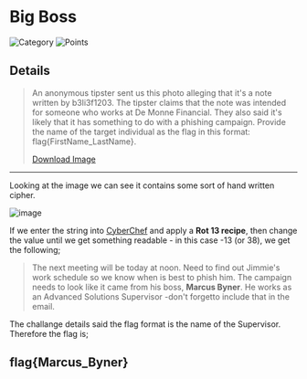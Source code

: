 # Big Boss
![Category](http://img.shields.io/badge/Category-Cryptography-orange?style=for-the-badge) ![Points](http://img.shields.io/badge/Points-10-brightgreen?style=for-the-badge)

## Details

>An anonymous tipster sent us this photo alleging that it's a note written by b3li3f1203. The tipster claims that the note was intended for someone who works at De Monne Financial. They also said it's likely that it has something to do with a phishing campaign. Provide the name of the target individual as the flag in this format: flag{FirstName_LastName}.
>
>[Download Image](https://tinyurl.com/4stj3n4t)
---

Looking at the image we can see it contains some sort of hand written cipher.

![image](https://user-images.githubusercontent.com/73170900/137735468-e0e9422e-417f-4917-aa48-32c8f7d3bbe2.png)

If we enter the string into [CyberChef](https://gchq.github.io/CyberChef/#recipe=ROT13(true,true,false,-14)&input=SHZzIGJzbGggYXNzaHdidSBrd3p6IHBzIGhjcm9tIG9oIGJjY2IuIEJzc3IgaGMgdHdiciBjaWgKWHdhYXdzJ2cga2NmeSBncXZzcml6cyBnYyBrcyB5YmNrIGt2c2Igd2cgcHNnaCBoYyBkdndndgp2d2EuIEh2cyBxb2Fkb3d1YiBic3NyZyBoYyB6Y2N5IHp3eXMgd2ggcW9hcyB0ZmNhCnZ3ZyBwY2dnLCBBb2ZxaWcgUG1ic2YuIFZzIGtjZnlnIG9nIG9iIE9yam9icXNyCkdjemlod2NiZyBHaWRzZmp3Z2NmIC1yY2InaCB0Y2Z1c2hoYyB3YnF6aXJzCmh2b2ggd2IgaHZzIHNhb3d6Lg) and apply a **Rot 13 recipe**, then change the value until we get something readable - in this case -13 (or 38), we get the following;

>The next meeting will be today at noon. Need to find out
>Jimmie's work schedule so we know when is best to phish
>him. The campaign needs to look like it came from
>his boss, **Marcus Byner**. He works as an Advanced
>Solutions Supervisor -don't forgetto include
>that in the email.

The challange details said the flag format is the name of the Supervisor. Therefore the flag is;

## flag{Marcus_Byner}
